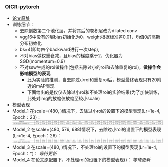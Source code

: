 ### OICR-pytorch

* [论文原址](http://xxx.itp.ac.cn/abs/1704.00138) 
* 训练细节：
    * 去除倒数第二个池化层，并将其后的卷积层改为dilated conv
    * vgg16中没有的层bias初始化为0，weight根据标准差0.01，均值0的高斯分布初始化
    * bs=4(即每四个backward进行一次step), 
    * 不对bias做权重衰减，且bias的梯度乘于2，优化器为SGD(momentum=0.9)
    * 不对ssw生成的roi做操作(包括去除过小的roi和去除重复的roi)，**做操作会影响模型的表现**
        * 此为实验的推测，当去除过小roi和重复roi后，模型最终表现只有20附近的mAP表现
        * 下面给出的是仅仅去除过小roi和不处理roi的实验结果(为了加快训练，此处对img的放缩仅放缩至较小scale)
* 模型表现
* Model_1 在scale=(480, )情况下，去除过小roi的设置下的模型表现(Lr=1e-4, Epoch：23)：
![model1.png](./img/model1.png)
* Model_2 在scale=(480, 576, 688)情况下，去除过小roi的设置下的模型表现(Lr=1e-4, Epoch：26)：
![model2.png](./img/model2.png)
* Model_3 在scale=(480, )情况下，不处理roi的设置下的模型表现(Lr=1e-4, Epoch：*)：
*等待更新*
* Model_4 在论文原配置下，不处理roi的设置下的模型表现()：
*等待更新*